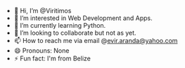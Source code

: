 - 👋 Hi, I’m @Viritimos
- 👀 I’m interested in Web Development and Apps.
- 🌱 I’m currently learning Python.
- 💞️ I’m looking to collaborate but not as yet.
- 📫 How to reach me via email @evir.aranda@yahoo.com
- 😄 Pronouns: None
- ⚡ Fun fact: I'm from Belize

<!---
Vir is a ✨ special ✨ repository because its `README.md` (this file) appears on your GitHub profile.
You can click the Preview link to take a look at your changes.
--->
